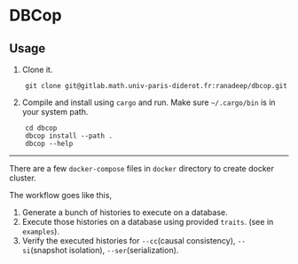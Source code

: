# DBCop

## Usage

1.  Clone it.
```
    git clone git@gitlab.math.univ-paris-diderot.fr:ranadeep/dbcop.git
```

2.  Compile and install using `cargo` and run.
    Make sure `~/.cargo/bin` is in your system path.
```
    cd dbcop
    dbcop install --path .
    dbcop --help
```
---

There are a few `docker-compose` files in `docker` directory to create docker cluster.

The workflow goes like this,

1. Generate a bunch of histories to execute on a database.
2. Execute those histories on a database using provided `traits`. (see in `examples`).
3. Verify the executed histories for `--cc`(causal consistency), `--si`(snapshot isolation), `--ser`(serialization).  
